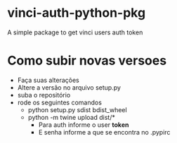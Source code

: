 # vinci-auth-python-pkg
A simple package to get vinci users auth token

# Como subir novas versoes
* Faça suas alterações
* Altere a versão no arquivo setup.py
* suba o repositório
* rode os seguintes comandos
    * python setup.py sdist bdist_wheel
    * python -m twine upload dist/*
        * Para auth informe o user __token__
        * E senha informe a que se encontra no .pypirc